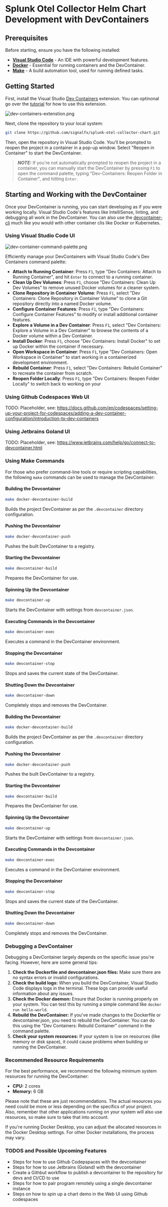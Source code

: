 # Splunk Otel Collector Helm Chart Development with DevContainers

## Prerequisites

Before starting, ensure you have the following installed:

- **[Visual Studio Code](https://code.visualstudio.com/download)** - An IDE with powerful development features.
- **[Docker](https://docs.docker.com/engine/install/)** - Essential for running containers and the DevContainer.
- **[Make](https://www.gnu.org/software/make/)** - A build automation tool, used for running defined tasks.

## Getting Started

First, install the Visual Studio [Dev Containers](https://marketplace.visualstudio.com/items?itemName=ms-vscode-remote.remote-containers) extension. You can optinonal go over the [tutorial](https://code.visualstudio.com/docs/devcontainers/tutorial) for how to use this extension.

![dev-containers-extenstion.png](.devcontainer/dev-containers-extension.png)

Next, clone the repository to your local system:

```bash
git clone https://github.com/signalfx/splunk-otel-collector-chart.git
```

Then, open the repository in Visual Studio Code. You'll be prompted to reopen the project in a container in a pop-up window. Select "Reopen in Container" to start the DevContainer.

> **_NOTE:_** If you're not automatically prompted to reopen the project in a container, you can manually start the DevContainer by pressing `F1` to open the command palette, typing "Dev-Containers: Reopen Folder in Container", and hitting `Enter`.

## Starting and Working with the DevContainer

Once your DevContainer is running, you can start developing as if you were working locally. Visual Studio Code's features like IntelliSense, linting, and debugging all work in the DevContainer.
You can also use the [devcontainer-cli](https://code.visualstudio.com/docs/devcontainers/devcontainer-cli) much like you would with other container clis like Docker or Kubernetes.

### Using Visual Studio Code UI

![dev-container-command-palette.png](.devcontainer/dev-container-command-palette.png)

Efficiently manage your DevContainers with Visual Studio Code's Dev Containers command palette:

- **Attach to Running Container**: Press `F1`, type "Dev Containers: Attach to Running Container", and hit `Enter` to connect to a running container.
- **Clean Up Dev Volumes**: Press `F1`, choose "Dev Containers: Clean Up Dev Volumes" to remove unused Docker volumes for a cleaner system.
- **Clone Repository in Container Volume**: Press `F1`, select "Dev Containers: Clone Repository in Container Volume" to clone a Git repository directly into a named Docker volume.
- **Configure Container Features**: Press `F1`, type "Dev Containers: Configure Container Features" to modify or install additional container features.
- **Explore a Volume in a Dev Container**: Press `F1`, select "Dev Containers: Explore a Volume in a Dev Container" to browse the contents of a Docker volume within a Dev Container.
- **Install Docker**: Press `F1`, choose "Dev Containers: Install Docker" to set up Docker within the container if necessary.
- **Open Workspace in Container**: Press `F1`, type "Dev Containers: Open Workspace in Container" to start working in a containerized development environment.
- **Rebuild Container**: Press `F1`, select "Dev Containers: Rebuild Container" to recreate the container from scratch.
- **Reopen Folder Locally**: Press `F1`, type "Dev Containers: Reopen Folder Locally" to switch back to working on your

### Using Github Codespaces Web UI

TODO: Placeholder, see: https://docs.github.com/en/codespaces/setting-up-your-project-for-codespaces/adding-a-dev-container-configuration/introduction-to-dev-containers

### Using Jetbrains Goland UI

TODO: Placeholder, see: https://www.jetbrains.com/help/go/connect-to-devcontainer.html

### Using Make Commands

For those who prefer command-line tools or require scripting capabilities, the following `make` commands can be used to manage the DevContainer:

#### Building the Devcontainer

```bash
make docker-devcontainer-build
```
Builds the project DevContainer as per the `.devcontainer` directory configuration.

#### Pushing the Devcontainer

```bash
make docker-devcontainer-push
```
Pushes the built DevContainer to a registry.

#### Starting the Devcontainer

```bash
make devcontainer-build
```
Prepares the DevContainer for use.

#### Spinning Up the Devcontainer

```bash
make devcontainer-up
```
Starts the DevContainer with settings from `devcontainer.json`.

#### Executing Commands in the Devcontainer

```bash
make devcontainer-exec
```
Executes a command in the DevContainer environment.

#### Stopping the Devcontainer

```bash
make devcontainer-stop
```
Stops and saves the current state of the DevContainer.

#### Shutting Down the Devcontainer

```bash
make devcontainer-down
```
Completely stops and removes the DevContainer.

#### Building the Devcontainer
```bash
make docker-devcontainer-build
```
Builds the project DevContainer as per the `.devcontainer` directory configuration.

#### Pushing the Devcontainer
```bash
make docker-devcontainer-push
```
Pushes the built DevContainer to a registry.

#### Starting the Devcontainer
```bash
make devcontainer-build
```
Prepares the DevContainer for use.

#### Spinning Up the Devcontainer
```bash
make devcontainer-up
```
Starts the DevContainer with settings from `devcontainer.json`.

#### Executing Commands in the Devcontainer
```bash
make devcontainer-exec
```
Executes a command in the DevContainer environment.

#### Stopping the Devcontainer
```bash
make devcontainer-stop
```
Stops and saves the current state of the DevContainer.

#### Shutting Down the Devcontainer
```bash
make devcontainer-down
```
Completely stops and removes the DevContainer.

### Debugging a DevContainer

Debugging a DevContainer largely depends on the specific issue you're facing. However, here are some general tips:

1. **Check the Dockerfile and devcontainer.json files:** Make sure there are no syntax errors or invalid configurations.
2. **Check the build logs:** When you build the DevContainer, Visual Studio Code displays logs in the terminal. These logs can provide useful information about any issues.
3. **Check the Docker daemon:** Ensure that Docker is running properly on your system. You can test this by running a simple command like `docker run hello-world`.
4. **Rebuild the DevContainer:** If you've made changes to the Dockerfile or devcontainer.json, you need to rebuild the DevContainer. You can do this using the "Dev Containers: Rebuild Container" command in the command palette.
5. **Check your system resources:** If your system is low on resources (like memory or disk space), it could cause problems when building or running the DevContainer.

### Recommended Resource Requirements

For the best performance, we recommend the following minimum system resources for running the DevContainer:

- **CPU:** 2 cores
- **Memory:** 6 GB

Please note that these are just recommendations. The actual resources you need could be more or less depending on the specifics of your project. Also, remember that other applications running on your system will also use resources, so make sure to take that into account.

If you're running Docker Desktop, you can adjust the allocated resources in the Docker Desktop settings. For other Docker installations, the process may vary.

### TODOS and Possible Upcoming Features
- Steps for how to use Github Codepspaces with the devcontainer
- Steps for how to use Jetbrains (Goland) with the devcontainer
- Create a Githbut workflow to publish a devcontainer to the repository for devs and CI/CD to use
- Steps for how to pair program remotely using a single devcontainer instance
- Steps on how to spin up a chart demo in the Web UI using Github codespaces

